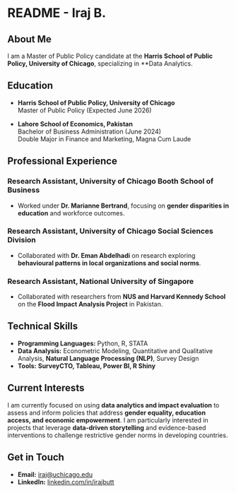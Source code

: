 # README - Iraj B.

## About Me
I am a Master of Public Policy candidate at the **Harris School of Public Policy, University of Chicago**, specializing in **Data Analytics.

## Education
- **Harris School of Public Policy, University of Chicago**  
  Master of Public Policy (Expected June 2026)  
  

- **Lahore School of Economics, Pakistan**  
  Bachelor of Business Administration (June 2024)  
  Double Major in Finance and Marketing, Magna Cum Laude

## Professional Experience

### Research Assistant, University of Chicago Booth School of Business
- Worked under **Dr. Marianne Bertrand**, focusing on **gender disparities in education** and workforce outcomes.

### Research Assistant, University of Chicago Social Sciences Division
- Collaborated with **Dr. Eman Abdelhadi** on research exploring **behavioural patterns in local organizations and social norms**.
  

### Research Assistant, National University of Singapore
- Collaborated with researchers from **NUS and Harvard Kennedy School** on the **Flood Impact Analysis Project** in Pakistan.

## Technical Skills
- **Programming Languages:** Python, R, STATA  
- **Data Analysis:** Econometric Modeling, Quantitative and Qualitative Analysis, **Natural Language Processing (NLP)**, Survey Design  
- **Tools:** **SurveyCTO, Tableau, Power BI, R Shiny**  

## Current Interests
I am currently focused on using **data analytics and impact evaluation** to assess and inform policies that address **gender equality, education access, and economic empowerment**. I am particularly interested in projects that leverage **data-driven storytelling** and evidence-based interventions to challenge restrictive gender norms in developing countries.

## Get in Touch
- **Email:** iraj@uchicago.edu  
- **LinkedIn:** [linkedin.com/in/irajbutt](https://www.linkedin.com/in/irajbutt)
